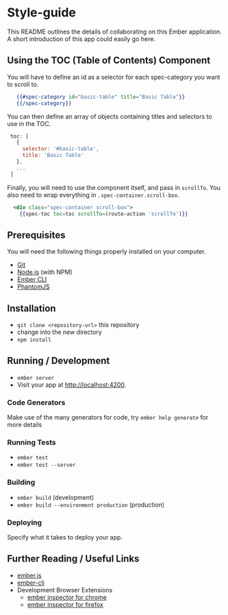# Style-guide

This README outlines the details of collaborating on this Ember application.
A short introduction of this app could easily go here.

## Using the TOC (Table of Contents) Component
You will have to define an id as a selector for each spec-category you want to scroll to.

```hbs
   {{#spec-category id="basic-table" title="Basic Table"}}
   {{/spec-category}}
```

You can then define an array of objects containing titles and selectors to use in the TOC.

```js
 toc: [
   {
     selector: '#basic-table',
     title: 'Basic Table'
   },
   ...
 ]
```

Finally, you will need to use the component itself, and pass in `scrollTo`.
You also need to wrap everything in `.spec-container.scroll-box`.

```hbs
  <div class="spec-container scroll-box">
    {{spec-toc toc=toc scrollTo=(route-action 'scrollTo')}}
```

## Prerequisites

You will need the following things properly installed on your computer.

* [Git](http://git-scm.com/)
* [Node.js](http://nodejs.org/) (with NPM)
* [Ember CLI](http://www.ember-cli.com/)
* [PhantomJS](http://phantomjs.org/)

## Installation

* `git clone <repository-url>` this repository
* change into the new directory
* `npm install`

## Running / Development

* `ember server`
* Visit your app at [http://localhost:4200](http://localhost:4200).

### Code Generators

Make use of the many generators for code, try `ember help generate` for more details

### Running Tests

* `ember test`
* `ember test --server`

### Building

* `ember build` (development)
* `ember build --environment production` (production)

### Deploying

Specify what it takes to deploy your app.

## Further Reading / Useful Links

* [ember.js](http://emberjs.com/)
* [ember-cli](http://www.ember-cli.com/)
* Development Browser Extensions
  * [ember inspector for chrome](https://chrome.google.com/webstore/detail/ember-inspector/bmdblncegkenkacieihfhpjfppoconhi)
  * [ember inspector for firefox](https://addons.mozilla.org/en-US/firefox/addon/ember-inspector/)

